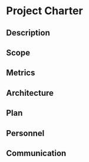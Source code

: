 # Project Charter

## Description

## Scope

## Metrics

## Architecture

## Plan

## Personnel

## Communication





